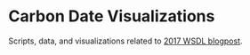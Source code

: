 # Carbon Date Visualizations

Scripts, data, and visualizations related to [2017 WSDL blogpost](https://ws-dl.blogspot.com/2017/09/2017-09-19-carbon-dating-web-version-40.html).
